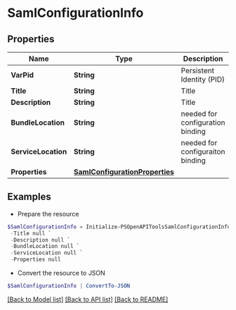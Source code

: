 # SamlConfigurationInfo
## Properties

Name | Type | Description | Notes
------------ | ------------- | ------------- | -------------
**VarPid** | **String** | Persistent Identity (PID) | [optional] 
**Title** | **String** | Title | [optional] 
**Description** | **String** | Title | [optional] 
**BundleLocation** | **String** | needed for configuration binding | [optional] 
**ServiceLocation** | **String** | needed for configuraiton binding | [optional] 
**Properties** | [**SamlConfigurationProperties**](SamlConfigurationProperties.md) |  | [optional] 

## Examples

- Prepare the resource
```powershell
$SamlConfigurationInfo = Initialize-PSOpenAPIToolsSamlConfigurationInfo  -VarPid null `
 -Title null `
 -Description null `
 -BundleLocation null `
 -ServiceLocation null `
 -Properties null
```

- Convert the resource to JSON
```powershell
$SamlConfigurationInfo | ConvertTo-JSON
```

[[Back to Model list]](../README.md#documentation-for-models) [[Back to API list]](../README.md#documentation-for-api-endpoints) [[Back to README]](../README.md)

